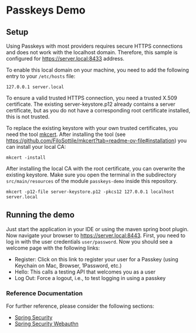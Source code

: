 # Passkeys Demo

## Setup

Using Passkeys with most providers requires secure HTTPS connections and does not work with the localhost domain.
Therefore, this sample is configured for https://server.local:8433 address.

To enable this local domain on your machine, you need to add the following entry to your `/etc/hosts` file:

```shell
127.0.0.1 server.local
```

To ensure a valid trusted HTTPS connection, you need a trusted X.509 certificate.
The existing server-keystore.p12 already contains a server certificate, but as you do not have a corresponding root
certificate installed, this is not trusted.

To replace the existing keystore with your own trusted certificates, you need the
tool [mkcert](https://github.com/FiloSottile/mkcert).
After installing the tool (see https://github.com/FiloSottile/mkcert?tab=readme-ov-file#installation) you can install
your local CA:

```shell
mkcert -install
```

After installing the local CA with the root certificate, you can overwrite the existing keystore.
Make sure you open the terminal in the subdirectory `src/main/resources` of the module `passkeys-demo` inside this
repository.

```shell
mkcert -p12-file server-keystore.p12 -pkcs12 127.0.0.1 localhost server.local
```

## Running the demo

Just start the application in your IDE or using the maven spring boot plugin.
Now navigate your browser to https://server.local:8443.
First, you need to log in with the user credentials `user/password`.
Now you should see a welcome page with the following links:

* Register: Click on this link to register your user for a Passkey (using Keychain on Mac, Browser, 1Password, etc.)
* Hello: This calls a testing API that welcomes you as a user
* Log Out: Force a logout, i.e., to test logging in using a passkey

### Reference Documentation

For further reference, please consider the following sections:

* [Spring Security](https://docs.spring.io/spring-boot/docs/3.3.3/reference/htmlsingle/index.html#web.security)
* [Spring Security Webauthn](https://github.com/rwinch/spring-security-webauthn)

